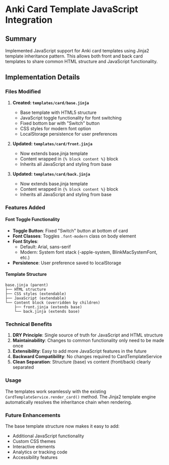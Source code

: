 # Anki Card Template JavaScript Integration

## Summary
Implemented JavaScript support for Anki card templates using Jinja2 template inheritance pattern. This allows both front and back card templates to share common HTML structure and JavaScript functionality.

## Implementation Details

### Files Modified

1. **Created: `templates/card/base.jinja`**
   - Base template with HTML5 structure
   - JavaScript toggle functionality for font switching
   - Fixed bottom bar with "Switch" button
   - CSS styles for modern font option
   - LocalStorage persistence for user preferences

2. **Updated: `templates/card/front.jinja`**
   - Now extends base.jinja template
   - Content wrapped in `{% block content %}` block
   - Inherits all JavaScript and styling from base

3. **Updated: `templates/card/back.jinja`**
   - Now extends base.jinja template
   - Content wrapped in `{% block content %}` block
   - Inherits all JavaScript and styling from base

### Features Added

#### Font Toggle Functionality
- **Toggle Button**: Fixed "Switch" button at bottom of card
- **Font Classes**: Toggles `.font-modern` class on body element
- **Font Styles**:
  - Default: Arial, sans-serif
  - Modern: System font stack (-apple-system, BlinkMacSystemFont, etc.)
- **Persistence**: User preference saved to localStorage

#### Template Structure
```
base.jinja (parent)
├── HTML structure
├── CSS styles (extendable)
├── JavaScript (extendable)
└── Content block (overridden by children)
    ├── front.jinja (extends base)
    └── back.jinja (extends base)
```

### Technical Benefits

1. **DRY Principle**: Single source of truth for JavaScript and HTML structure
2. **Maintainability**: Changes to common functionality only need to be made once
3. **Extensibility**: Easy to add more JavaScript features in the future
4. **Backward Compatibility**: No changes required to CardTemplateService
5. **Clean Separation**: Structure (base) vs content (front/back) clearly separated

### Usage
The templates work seamlessly with the existing `CardTemplateService.render_card()` method. The Jinja2 template engine automatically resolves the inheritance chain when rendering.

### Future Enhancements
The base template structure now makes it easy to add:
- Additional JavaScript functionality
- Custom CSS themes
- Interactive elements
- Analytics or tracking code
- Accessibility features